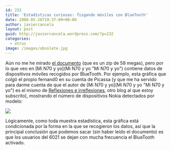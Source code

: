 ```yaml
---
id: 232
title: 'Estadísticas curiosas: fisgando móviles con BlueTooth'
date: 2008-05-26T19:37:09+00:00
author: javiercancela
layout: post
guid: http://javiercancela.wordpress.com/?p=232
categories:
  - otros
image: /images/obsolete.jpg
---
```

Aún no me he mirado [el documento](http://conference.hitb.org/hitbsecconf2008dubai/materials/D2T1%20-%20Dino%20Covotsos%20-%20Hacking%20the%20Bluetooth%20Stack%20for%20Fun%20Fame%20and%20Mayhem.zip "http://conference.hitb.org/hitbsecconf2008dubai/materials/D2T1%20-%20Dino%20Covotsos%20-%20Hacking%20the%20Bluetooth%20Stack%20for%20Fun%20Fame%20and%20Mayhem.zip") (que es un zip de 58 megas), pero por lo que veo en [Mi N70 y yo](Mi N70 y yo "Mi N70 y yo") contiene datos de dispositivos móviles recogidos por BlueTooth. Por ejemplo, esta gráfica que colgó el propio fernand0 en su cuenta de Picassa (y que me ha servido para darme cuenta de que el autor de [Mi N70 y yo](Mi N70 y yo "Mi N70 y yo") es el mismo de [Reflexiones e irreflexiones](http://fernand0.blogalia.com/ "Reflexiones e irreflexiones"), otro blog al que estoy subscrito), mostrando el número de dispositivos Nokia detectados por modelo:

![](http://lh6.ggpht.com/ftricas/SDreYdZ-aNI/AAAAAAAAANg/gUpUc5f6l2g/nokiaPopularidad.png?imgmax=720)

Lógicamente, como toda muestra estadística, esta gráfica está condicionada por la forma en la que se recogieron los datos, así que la principal conclusión que podemos sacar (sin haber leído el documento) es que los usuarios del 6021 se dejan con mucha frecuencia el BlueTooth activado.